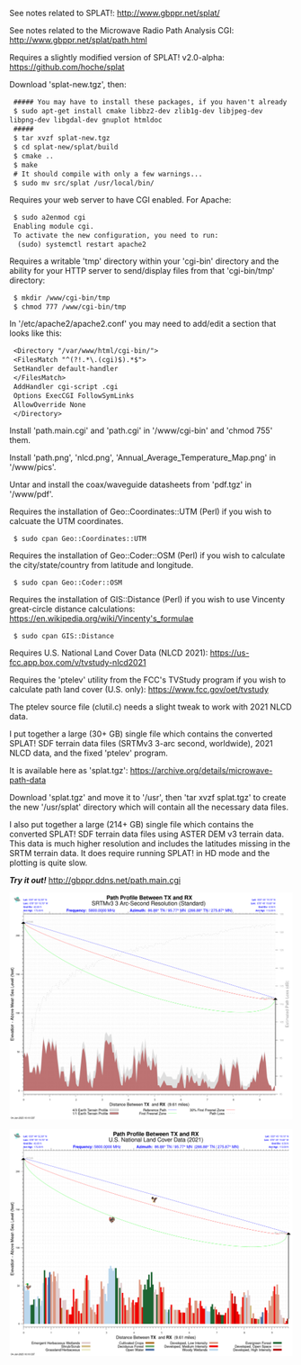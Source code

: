 See notes related to SPLAT!: http://www.gbppr.net/splat/

See notes related to the Microwave Radio Path Analysis CGI: http://www.gbppr.net/splat/path.html

Requires a slightly modified version of SPLAT! v2.0-alpha: https://github.com/hoche/splat

Download 'splat-new.tgz', then:
     
     ##### You may have to install these packages, if you haven't already
     $ sudo apt-get install cmake libbz2-dev zlib1g-dev libjpeg-dev libpng-dev libgdal-dev gnuplot htmldoc
     #####
     $ tar xvzf splat-new.tgz
     $ cd splat-new/splat/build
     $ cmake ..
     $ make
     # It should compile with only a few warnings...
     $ sudo mv src/splat /usr/local/bin/
     
Requires your web server to have CGI enabled. For Apache:
     
     $ sudo a2enmod cgi
     Enabling module cgi.
     To activate the new configuration, you need to run:
      (sudo) systemctl restart apache2

Requires a writable 'tmp' directory within your 'cgi-bin' directory and the ability for your HTTP server to send/display files from that 'cgi-bin/tmp' directory:
     
     $ mkdir /www/cgi-bin/tmp
     $ chmod 777 /www/cgi-bin/tmp

In '/etc/apache2/apache2.conf' you may need to add/edit a section that looks like this:

     <Directory "/var/www/html/cgi-bin/">
     <FilesMatch "^(?!.*\.(cgi)$).*$">
     SetHandler default-handler
     </FilesMatch>
     AddHandler cgi-script .cgi
     Options ExecCGI FollowSymLinks
     AllowOverride None
     </Directory>

Install 'path.main.cgi' and 'path.cgi' in '/www/cgi-bin' and 'chmod 755' them.

Install 'path.png', 'nlcd.png', 'Annual_Average_Temperature_Map.png' in '/www/pics'.

Untar and install the coax/waveguide datasheets from 'pdf.tgz' in '/www/pdf'.

Requires the installation of Geo::Coordinates::UTM (Perl) if you wish to calcuate the UTM coordinates.

     $ sudo cpan Geo::Coordinates::UTM

Requires the installation of Geo::Coder::OSM (Perl) if you wish to calculate the city/state/country from latitude and longitude.

     $ sudo cpan Geo::Coder::OSM

Requires the installation of GIS::Distance (Perl) if you wish to use Vincenty great-circle distance calculations: https://en.wikipedia.org/wiki/Vincenty's_formulae

     $ sudo cpan GIS::Distance

Requires U.S. National Land Cover Data (NLCD 2021): https://us-fcc.app.box.com/v/tvstudy-nlcd2021

Requires the 'ptelev' utility from the FCC's TVStudy program if you wish to calculate path land cover (U.S. only): https://www.fcc.gov/oet/tvstudy

The ptelev source file (clutil.c) needs a slight tweak to work with 2021 NLCD data.

I put together a large (30+ GB) single file which contains the converted SPLAT! SDF terrain data files (SRTMv3 3-arc second, worldwide), 2021 NLCD data, and the fixed 'ptelev' program.

It is available here as 'splat.tgz': https://archive.org/details/microwave-path-data

Download 'splat.tgz' and move it to '/usr', then 'tar xvzf splat.tgz' to create the new '/usr/splat' directory which will contain all the necessary data files.

I also put together a large (214+ GB) single file which contains the converted SPLAT! SDF terrain data files using ASTER DEM v3 terrain data. This data is much higher resolution and includes the latitudes missing in the SRTM terrain data.  It does require running SPLAT! in HD mode and the plotting is quite slow.


***Try it out!*** http://gbppr.ddns.net/path.main.cgi

![Example terrain and path profile](TerrainProfile1.png)

![Example land cover profile](LULCProfile1.png)






